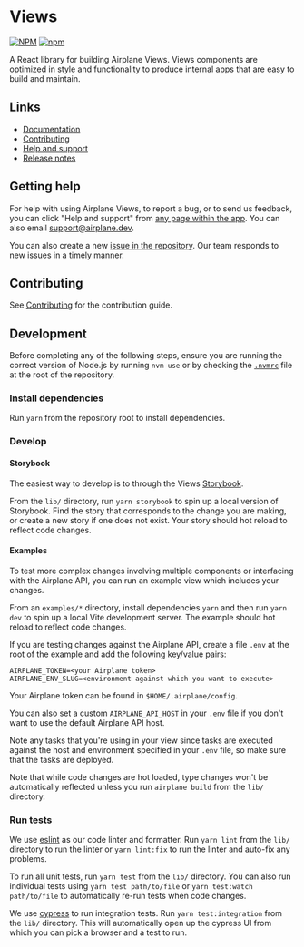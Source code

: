 # Views

[![NPM](https://img.shields.io/npm/l/@airplane/views)](https://github.com/airplanedev/views/blob/master/LICENSE)
[![npm](https://img.shields.io/npm/v/@airplane/views)](https://www.npmjs.com/package/@airplane/views)

A React library for building Airplane Views. Views components are optimized in style and functionality to produce internal apps that are easy to build and maintain.

## Links

- [Documentation](https://docs.airplane.dev/views/overview)
- [Contributing](https://github.com/airplanedev/views/blob/main/CONTRIBUTING.md)
- [Help and support](https://app.airplane.dev/library#support)
- [Release notes](https://github.com/airplanedev/views/releases)

## Getting help

For help with using Airplane Views, to report a bug, or to send us feedback, you can click "Help and support" from [any page within the app](https://app.airplane.dev/library#support). You can also email support@airplane.dev.

You can also create a new [issue in the repository](https://github.com/airplanedev/views/issues). Our team responds to new issues in a timely manner.

## Contributing

See [Contributing](https://github.com/airplanedev/views/blob/main/CONTRIBUTING.md) for the contribution guide.

## Development

Before completing any of the following steps, ensure you are running the correct version of Node.js by running `nvm use` or by checking the [`.nvmrc`](https://github.com/airplanedev/views/blob/main/.nvmrc) file at the root of the repository.

### Install dependencies

Run `yarn` from the repository root to install dependencies.

### Develop

#### Storybook

The easiest way to develop is to through the Views [Storybook](https://storybook.js.org/).

From the `lib/` directory, run `yarn storybook` to spin up a local version of Storybook. Find the story that corresponds to the change you are making, or create a new story if one does not exist. Your story should hot reload to reflect code changes.

#### Examples

To test more complex changes involving multiple components or interfacing with the Airplane API, you can run an example view which includes your changes.

From an `examples/*` directory, install dependencies `yarn` and then run `yarn dev` to spin up a local Vite development server. The example should hot reload to reflect code changes.

If you are testing changes against the Airplane API, create a file `.env` at the root of the example and add the following key/value pairs:

```
AIRPLANE_TOKEN=<your Airplane token>
AIRPLANE_ENV_SLUG=<environment against which you want to execute>
```

Your Airplane token can be found in `$HOME/.airplane/config`.

You can also set a custom `AIRPLANE_API_HOST` in your `.env` file if you don't want to use the default Airplane API host.

Note any tasks that you're using in your view since tasks are executed against the host and environment specified in your `.env` file, so make sure that the tasks are deployed.

Note that while code changes are hot loaded, type changes won't be automatically reflected unless you run `airplane build` from the `lib/` directory.

### Run tests

We use [eslint](https://eslint.org/) as our code linter and formatter. Run `yarn lint` from the `lib/` directory to run the linter or `yarn lint:fix` to run the linter and auto-fix any problems.

To run all unit tests, run `yarn test` from the `lib/` directory. You can also run individual tests using `yarn test path/to/file` or `yarn test:watch path/to/file` to automatically re-run tests when code changes.

We use [cypress](https://www.cypress.io/) to run integration tests. Run `yarn test:integration` from the `lib/` directory. This will automatically open up the cypress UI from which you can pick a browser and a test to run.
